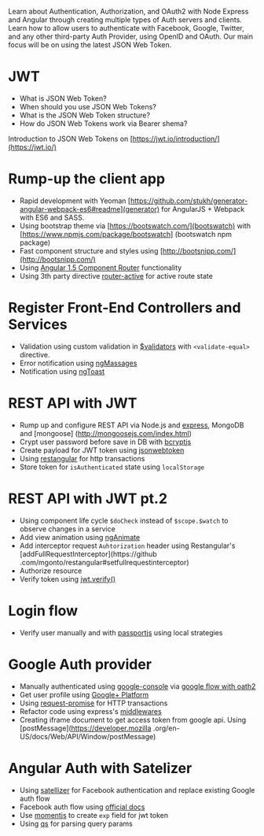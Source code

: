 Learn about Authentication, Authorization, and OAuth2 with Node Express and Angular through creating multiple types of 
Auth servers and clients. Learn how to allow users to authenticate with Facebook, Google, Twitter, and any other third-party Auth Provider, using OpenID and OAuth. Our main focus will be on using the latest JSON Web Token.

# JWT

* What is JSON Web Token?
* When should you use JSON Web Tokens?
* What is the JSON Web Token structure?
* How do JSON Web Tokens work via Bearer shema?

Introduction to JSON Web Tokens on [https://jwt.io/introduction/](https://jwt.io/)

# Rump-up the client app

* Rapid development with Yeoman [https://github.com/stukh/generator-angular-webpack-es6#readme](generator) for 
AngularJS + Webpack with ES6 and SASS.
* Using bootstrap theme via [https://bootswatch.com/](bootswatch) with [https://www.npmjs.com/package/bootswatch]
(bootswatch npm package)
* Fast component structure and styles using [http://bootsnipp.com/](http://bootsnipp.com/)
* Using [Angular 1.5 Component Router](https://docs.angularjs.org/guide/component-router) functionality
* Using 3th party directive [router-active](https://github.com/Wapweb/angular-component-router-active) for active route state 

# Register Front-End Controllers and Services

* Validation using custom validation in [$validators](https://docs.angularjs.org/guide/forms) with `<validate-equal>` 
directive.
* Error notification using [ngMassages](https://docs.angularjs.org/api/ngMessages)
* Notification using [ngToast](http://tamerayd.in/ngToast)

# REST API with JWT

* Rump up and configure REST API via Node.js and [express](http://expressjs.com/en/api.html), MongoDB and [mongoose]
(http://mongoosejs.com/index.html)
* Crypt user password before save in DB with [bcryptjs](https://www.npmjs.com/package/bcryptjs)
* Create payload for JWT token using [jsonwebtoken](https://github.com/auth0/node-jsonwebtoken)
* Using [restangular](https://github.com/mgonto/restangular) for http transactions
* Store token for `isAuthenticated` state using `localStorage`

# REST API with JWT pt.2

* Using component life cycle `$doCheck` instead of `$scope.$watch` to observe changes in a service
* Add view animation using [ngAnimate](https://docs.angularjs.org/guide/animations)
* Add interceptor request `Auhtorization` header using Restangular's [addFullRequestInterceptor](https://github
.com/mgonto/restangular#setfullrequestinterceptor)
* Authorize resource
* Verify token using [jwt.verify()](https://github.com/auth0/node-jsonwebtoken#jwtverifytoken-secretorpublickey-options-callback)

# Login flow

* Verify user manually and with [passportjs](http://passportjs.org/docs/overview) using local strategies

# Google Auth provider

* Manually authenticated using [google-console](https://console.developers.google.com/apis/credentials) via 
[google flow with oath2](https://developers.google.com/identity/protocols/OAuth2)
* Get user profile using [Google+ Platform](https://developers.google.com/+/web/people/)
* Using [request-promise](https://www.npmjs.com/package/request-promise) for HTTP transactions
* Refactor code using express's [middlewares](https://stormpath.com/blog/how-to-write-middleware-for-express-apps)
* Creating iframe document to get access token from google api. Using [postMessage](https://developer.mozilla
.org/en-US/docs/Web/API/Window/postMessage)

# Angular Auth with Satelizer

* Using [satellizer](https://github.com/sahat/satellizer) for Facebook authentication and replace existing Google auth 
flow
* Facebook auth flow using [official docs](https://developers.facebook.com/docs/graph-api/using-graph-api/)
* Use [momentjs](https://momentjs.com) to create `exp` field for jwt token
* Using [qs](https://www.npmjs.com/package/qs) for parsing query params